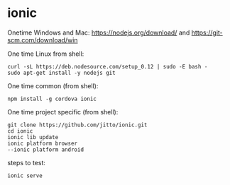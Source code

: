 # ionic

Onetime Windows and Mac: https://nodejs.org/download/ and https://git-scm.com/download/win

One time Linux from shell:
```
curl -sL https://deb.nodesource.com/setup_0.12 | sudo -E bash -
sudo apt-get install -y nodejs git
```

One time common (from shell):
```
npm install -g cordova ionic
```

One time project specific (from shell):
```
git clone https://github.com/jitto/ionic.git
cd ionic
ionic lib update
ionic platform browser
--ionic platform android
```

steps to test:
```
ionic serve
```
